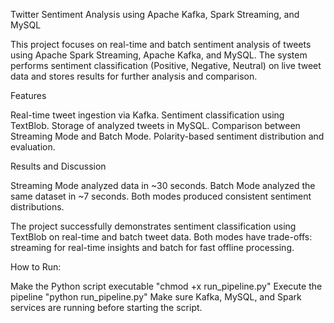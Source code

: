 Twitter Sentiment Analysis using Apache Kafka, Spark Streaming, and MySQL

This project focuses on real-time and batch sentiment analysis of tweets using Apache Spark Streaming, Apache Kafka, and MySQL. The system performs sentiment classification (Positive, Negative, Neutral) on live tweet data and stores results for further analysis and comparison.

Features

Real-time tweet ingestion via Kafka.
Sentiment classification using TextBlob.
Storage of analyzed tweets in MySQL.
Comparison between Streaming Mode and Batch Mode.
Polarity-based sentiment distribution and evaluation.

Results and Discussion

Streaming Mode analyzed data in ~30 seconds.
Batch Mode analyzed the same dataset in ~7 seconds.
Both modes produced consistent sentiment distributions.

The project successfully demonstrates sentiment classification using TextBlob on real-time and batch tweet data. Both modes have trade-offs: streaming for real-time insights and batch for fast offline processing.

How to Run:

Make the Python script executable "chmod +x run_pipeline.py"
Execute the pipeline "python run_pipeline.py"
Make sure Kafka, MySQL, and Spark services are running before starting the script.
